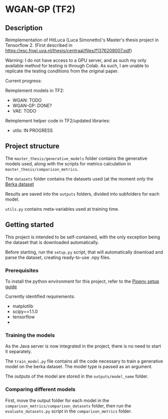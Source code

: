 # WGAN-GP (TF2)

## Description
Reimplementation of HitLuca (Luca Simonetto)'s Master's thesis project in Tensorflow 2. (First described in https://esc.fnwi.uva.nl/thesis/centraal/files/f1376208007.pdf)

Warning: I do not have access to a GPU server, and as such my only available method for testing is through Colab. As such, I am unable to replicate the testing conditions from the original paper.

Current progress:

Reimplement models in TF2:
 - WGAN: TODO
 - WGAN-GP: DONE?
 - VAE: TODO
  
Reimplement helper code in TF2/updated libraries:
 - utils: IN PROGRESS

## Project structure

The ```master_thesis/generative_models``` folder contains the generative models used, along with the scripts for metrics calculation in ```master_thesis/comparison_metrics```.

The ```datasets``` folder contains the datasets used (at the moment only the [Berka dataset](https://sorry.vse.cz/~berka/challenge/pkdd1999/berka.htm)


Results are saved into the ```outputs``` folders, divided into subfolders for each model.

```utils.py``` contains meta-variables used at training time.

## Getting started
This project is intended to be self-contained, with the only exception being the dataset that is downloaded automatically.

Before starting, run the ```setup.py``` script, that will automatically download and parse the dataset, creating ready-to-use .npy files.


### Prerequisites
To install the python environment for this project, refer to the [Pipenv setup guide](https://pipenv.readthedocs.io/en/latest/basics/)

Currently identified requirements:

 - matplotlib
 - scipy==1.1.0
 - tensorflow
 - 

### Training the models
As the Java server is now integrated in the project, there is no need to start it separately.

The ```train_model.py``` file contains all the code necessary to train a generative model on the berka dataset. The model type is passed as an argument.

The outputs of the model are stored in the ```outputs/model_name``` folder.

### Comparing different models
First, move the output folder for each model in the ```comparison_metrics/comparison_datasets``` folder, then run the ```evaluate_datasets.py``` script in the ```comparison_metrics``` folder.
